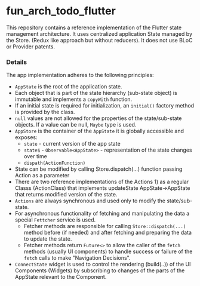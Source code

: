 # fun_arch_todo_flutter

This repository contains a reference implementation of the Flutter state management architecture. It uses centralized application State managed by the Store. (Redux like approach but without reducers).
 It does not use BLoC or Provider patents.  

### Details
The app implementation adheres to the following principles:
- `AppState` is the root of the application state.
- Each object that is part of the state hierarchy (sub-state object) is immutable and implements a `copyWith` function.
- If an initial state is required for initialization, an `initial()` factory method is provided by the class.
- `null` values are not allowed for the properties of the state/sub-state objects. If a value can be null, `Maybe` type is used.
- `AppStore` is the container of the `AppState` it is globally accessible and exposes:
    - `state` - current version of the app state
    - `state$` - `Observable<AppState>` - representation of the state changes over time
    - `dispath(ActionFunction)` 
- State can be modified by calling Store.dispatch(...) function passing Action as a parameter
- There are two reference implementations of the Actions 1) as a regular Classs (ActionClass) that implements updateState AppState->AppState that returns modified version of the state.  
- `Actions` are always synchronous and used only to modify the state/sub-state.
- For asynchronous functionality of fetching and manipulating the data a special `Fettcher` service is used.
    - Fetcher methods are responsible for calling `Store::dispatch(...)` method before (if needed) and after fetching and preparing the data to update the state.
    - Fetcher methods return `Future<>` to allow the caller of the `fetch` methods (usually UI components) to handle success or failure of the `fetch` calls to make "Navigation Decisions".
- `ConnectState` widget is used to control the rendering (build(..)) of the UI Components (Widgets) by subscribing to changes of the parts of the AppState relevant to the Component.
    
